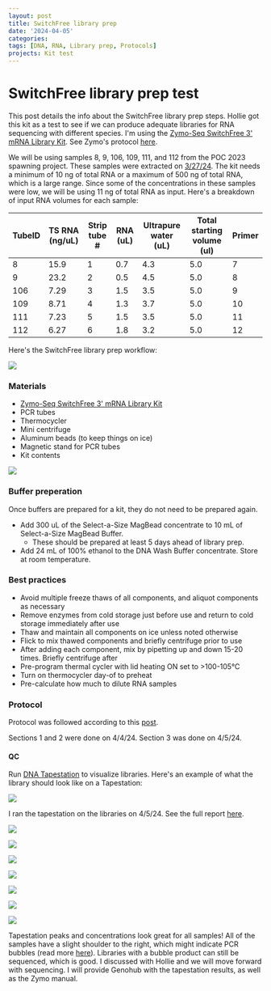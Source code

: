 ```yaml
---
layout: post
title: SwitchFree library prep
date: '2024-04-05'
categories:
tags: [DNA, RNA, Library prep, Protocols]
projects: Kit test 
---
```


# SwitchFree library prep test

This post details the info about the SwitchFree library prep steps. Hollie got this kit as a test to see if we can produce adequate libraries for RNA sequencing with different species. I'm using the [Zymo-Seq SwitchFree 3' mRNA Library Kit](https://www.zymoresearch.com/products/zymo-seq-switchfree-3-mrna-library-kit). See Zymo's protocol [here](https://files.zymoresearch.com/protocols/_r3008_r3009__zymo_seq_switchfree_3_mrna_library_kit.pdf). 

We will be using samples 8, 9, 106, 109, 111, and 112 from the POC 2023 spawning project. These samples were extracted on [3/27/24](https://github.com/JillAshey/JillAshey_Putnam_Lab_Notebook/blob/master/_posts/2024-03-27-MiniprepPlus-DNA%3ARNA-extractions-Poc2023.md). The kit needs a minimum of 10 ng of total RNA or a maximum of 500 ng of total RNA, which is a large range. Since some of the concentrations in these samples were low, we will be using 11 ng of total RNA as input. Here's a breakdown of input RNA volumes for each sample: 


| TubeID | TS RNA (ng/uL) | Strip tube # | RNA (uL) | Ultrapure water (uL) | Total starting volume (ul) | Primer |
| ------ | -------------- | ------------ | -------- | -------------------- | -------------------------- | ------ |
| 8      | 15.9           | 1            | 0.7      | 4.3                 | 5.0                        | 7      |
| 9      | 23.2           | 2           | 0.5      | 4.5                 | 5.0                        | 8     |
| 106    | 7.29           | 3            | 1.5      | 3.5                  | 5.0                        | 9      |
| 109    | 8.71           | 4            | 1.3      | 3.7                  | 5.0                        | 10      |
| 111    | 7.23           | 5            | 1.5      | 3.5                  | 5.0                        | 11     |
| 112    | 6.27           | 6            | 1.8      | 3.2                  | 5.0                        | 12     |

Here's the SwitchFree library prep workflow: 

![](https://raw.githubusercontent.com/JillAshey/JillAshey_Putnam_Lab_Notebook/master/images/switchfree_lib_prep_workflow.png)

### Materials 

- [Zymo-Seq SwitchFree 3' mRNA Library Kit](https://www.zymoresearch.com/products/zymo-seq-switchfree-3-mrna-library-kit)
- PCR tubes 
- Thermocycler 
- Mini centrifuge
- Aluminum beads (to keep things on ice)
- Magnetic stand for PCR tubes 
- Kit contents 

![](https://raw.githubusercontent.com/JillAshey/JillAshey_Putnam_Lab_Notebook/master/images/switchfree_lib_prep_contents.png)

### Buffer preperation 

Once buffers are prepared for a kit, they do not need to be prepared again. 

- Add 300 uL of the Select-a-Size MagBead concentrate to 10 mL of Select-a-Size MagBead Buffer. 
	- These should be prepared at least 5 days ahead of library prep. 
- Add 24 mL of 100% ethanol to the DNA Wash Buffer concentrate. Store at room temperature. 

### Best practices 

- Avoid multiple freeze thaws of all components, and aliquot components as necessary
- Remove enzymes from cold storage just before use and return to cold storage immediately after use
- Thaw and maintain all components on ice unless noted otherwise 
- Flick to mix thawed components and briefly centrifuge prior to use 
- After adding each component, mix by pipetting up and down 15-20 times. Briefly centrifuge after 
- Pre-program thermal cycler with lid heating ON set to >100-105°C 
- Turn on thermocycler day-of to preheat 
- Pre-calculate how much to dilute RNA samples 

### Protocol 

Protocol was followed according to this [post](https://github.com/JillAshey/JillAshey_Putnam_Lab_Notebook/blob/master/_posts/2024-03-29-Zymo-SwitchFree.md). 

Sections 1 and 2 were done on 4/4/24. Section 3 was done on 4/5/24. 

#### QC

Run [DNA Tapestation](https://github.com/meschedl/MESPutnam_Open_Lab_Notebook/blob/master/_posts/2019-07-30-DNA-Tapestation.md) to visualize libraries. Here's an example of what the library should look like on a Tapestation: 

![](https://raw.githubusercontent.com/JillAshey/JillAshey_Putnam_Lab_Notebook/master/images/switchfree_lib_prep_library_example.png)

I ran the tapestation on the libraries on 4/5/24. See the full report [here](https://github.com/JillAshey/JillAshey_Putnam_Lab_Notebook/blob/master/images/tapestation/DNA_switchfree_POC_2024-04-05.pdf). 

![](https://raw.githubusercontent.com/JillAshey/JillAshey_Putnam_Lab_Notebook/master/images/tapestation/DNA_TS_overview_202405.png)

![](https://raw.githubusercontent.com/JillAshey/JillAshey_Putnam_Lab_Notebook/master/images/tapestation/DNA_TS_8_202405.png)

![](https://raw.githubusercontent.com/JillAshey/JillAshey_Putnam_Lab_Notebook/master/images/tapestation/DNA_TS_9_202405.png)

![](https://raw.githubusercontent.com/JillAshey/JillAshey_Putnam_Lab_Notebook/master/images/tapestation/DNA_TS_106_202405.png)

![](https://raw.githubusercontent.com/JillAshey/JillAshey_Putnam_Lab_Notebook/master/images/tapestation/DNA_TS_109_202405.png)

![](https://raw.githubusercontent.com/JillAshey/JillAshey_Putnam_Lab_Notebook/master/images/tapestation/DNA_TS_111_202405.png)

![](https://raw.githubusercontent.com/JillAshey/JillAshey_Putnam_Lab_Notebook/master/images/tapestation/DNA_TS_112_202405.png)

Tapestation peaks and concentrations look great for all samples! All of the samples have a slight shoulder to the right, which might indicate PCR bubbles (read more [here](https://knowledge.illumina.com/library-preparation/general/library-preparation-general-reference_material-list/000001918)). Libraries with a bubble product can still be sequenced, which is good. I discussed with Hollie and we will move forward with sequencing. I will provide Genohub with the tapestation results, as well as the Zymo manual. 